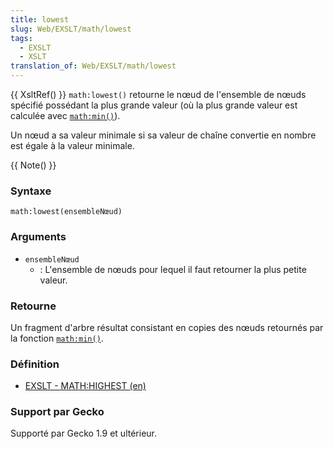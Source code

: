 ```yaml
---
title: lowest
slug: Web/EXSLT/math/lowest
tags:
  - EXSLT
  - XSLT
translation_of: Web/EXSLT/math/lowest
---
```

{{ XsltRef() }}
`math:lowest()` retourne le nœud de l'ensemble de nœuds spécifié possédant la plus grande valeur (où la plus grande valeur est calculée avec [`math:min()`](fr/EXSLT/math/min)).

Un nœud a sa valeur minimale si sa valeur de chaîne convertie en nombre est égale à la valeur minimale.

{{ Note() }}

### Syntaxe

```
math:lowest(ensembleNœud)
```

### Arguments

- `ensembleNœud`
  - : L'ensemble de nœuds pour lequel il faut retourner la plus petite valeur.

### Retourne

Un fragment d'arbre résultat consistant en copies des nœuds retournés par la fonction [`math:min()`](fr/EXSLT/math/min).

### Définition

- [EXSLT - MATH:HIGHEST (en)](http://www.exslt.org/regexp/functions/lowest/index.html)

### Support par Gecko

Supporté par Gecko 1.9 et ultérieur.
